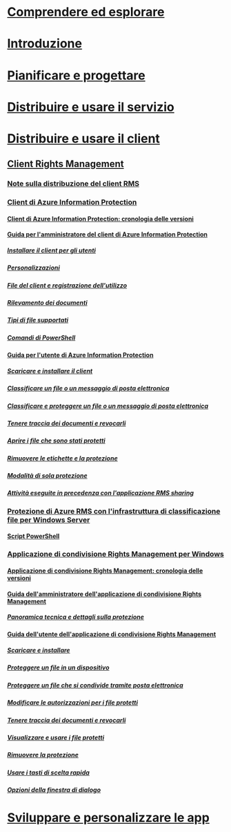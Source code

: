 # [Comprendere ed esplorare](/information-protection/understand-explore/what-is-information-protection)
# [Introduzione](/information-protection/get-started/requirements-azure-rms)
# [Pianificare e progettare](/information-protection/plan-design/deployment-roadmap)
# [Distribuire e usare il servizio](/information-protection/deploy-use/activate-service)
# [Distribuire e usare il client](use-client.md)
## [Client Rights Management](use-client.md)
### [Note sulla distribuzione del client RMS](client-deployment-notes.md)
### [Client di Azure Information Protection](aip-client.md)
#### [Client di Azure Information Protection: cronologia delle versioni](client-version-release-history.md)
#### [Guida per l'amministratore del client di Azure Information Protection](client-admin-guide.md)
##### [Installare il client per gli utenti](client-admin-guide-install.md)
##### [Personalizzazioni](client-admin-guide-customizations.md)
##### [File del client e registrazione dell'utilizzo](client-admin-guide-files-and-logging.md)
##### [Rilevamento dei documenti](client-admin-guide-document-tracking.md)
##### [Tipi di file supportati](client-admin-guide-file-types.md)
##### [Comandi di PowerShell](client-admin-guide-powershell.md)
#### [Guida per l'utente di Azure Information Protection](client-user-guide.md)
##### [Scaricare e installare il client](install-client-app.md)
##### [Classificare un file o un messaggio di posta elettronica](client-classify.md)
##### [Classificare e proteggere un file o un messaggio di posta elettronica](client-classify-protect.md)
##### [Tenere traccia dei documenti e revocarli](client-track-revoke.md)
##### [Aprire i file che sono stati protetti](client-view-use-files.md)
##### [Rimuovere le etichette e la protezione](client-remove-label-protection.md)
##### [Modalità di sola protezione](client-protection-only-mode.md)
##### [Attività eseguite in precedenza con l'applicazione RMS sharing](upgrade-client-app.md)
### [Protezione di Azure RMS con l'infrastruttura di classificazione file per Windows Server](configure-fci.md)
#### [Script PowerShell](fci-script.md)
### [Applicazione di condivisione Rights Management per Windows](sharing-app-windows.md)
#### [Applicazione di condivisione Rights Management: cronologia delle versioni](sharing-app-version-release-history.md)
#### [Guida dell'amministratore dell'applicazione di condivisione Rights Management](sharing-app-admin-guide.md)
##### [Panoramica tecnica e dettagli sulla protezione](sharing-app-admin-guide-technical.md)
#### [Guida dell'utente dell'applicazione di condivisione Rights Management](sharing-app-user-guide.md)
##### [Scaricare e installare](install-sharing-app.md)
##### [Proteggere un file in un dispositivo](sharing-app-protect-in-place.md)
##### [Proteggere un file che si condivide tramite posta elettronica](sharing-app-protect-by-email.md)
##### [Modificare le autorizzazioni per i file protetti](sharing-app-reprotect-files.md)
##### [Tenere traccia dei documenti e revocarli](sharing-app-track-revoke.md)
##### [Visualizzare e usare i file protetti](sharing-app-view-use-files.md)
##### [Rimuovere la protezione](sharing-app-remove-protection.md)
##### [Usare i tasti di scelta rapida](sharing-app-keyboard-shortcuts.md)
##### [Opzioni della finestra di dialogo](sharing-app-dialog-box.md)
# [Sviluppare e personalizzare le app](/information-protection/develop/developers-guide)
